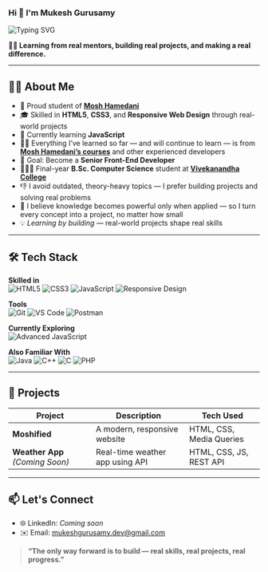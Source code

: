 ### Hi 👋 I'm Mukesh Gurusamy

![Typing SVG](https://readme-typing-svg.demolab.com?font=Fira+Code&pause=1000&center=true&vCenter=true&width=435&lines=Aspiring+Front-End+Developer;Skilled+in+HTML%2C+CSS%2C+JavaScript;Learning+by+building+real+projects)

**👨‍💻 Learning from real mentors, building real projects, and making a real difference.**

---

## 🙋‍♂️ About Me




- 🚀 Proud student of [**Mosh Hamedani**](https://www.codewithmosh.com)
- 🎓 Skilled in **HTML5**, **CSS3**, and **Responsive Web Design** through real-world projects
- 🔭 Currently learning **JavaScript**
- 👨‍💻 Everything I’ve learned so far — and will continue to learn — is from [**Mosh Hamedani’s courses**](https://codewithmosh.com/courses) and other experienced developers
- 🎯 Goal: Become a **Senior Front-End Developer**
- 👨🏻‍🎓 Final-year **B.Sc. Computer Science** student at [**Vivekanandha College**](https://rkmvc.ac.in/)
- 👎 I avoid outdated, theory-heavy topics — I prefer building projects and solving real problems
- 🙏 I believe knowledge becomes powerful only when applied — so I turn every concept into a project, no matter how small
- 💡 *Learning by building* — real-world projects shape real skills

---

## 🛠️ Tech Stack

**Skilled in**  
  <img src="https://img.shields.io/badge/HTML5-E34F26?style=for-the-badge&logo=html5&logoColor=white" alt="HTML5"/>
  <img src="https://img.shields.io/badge/CSS3-1572B6?style=for-the-badge&logo=css3&logoColor=white" alt="CSS3"/>
  <img src="https://img.shields.io/badge/JavaScript-F7DF1E?style=for-the-badge&logo=javascript&logoColor=black" alt="JavaScript"/>
  <img src="https://img.shields.io/badge/Responsive%20Design-%E2%9C%85-green?style=for-the-badge" alt="Responsive Design"/>





**Tools**  
  <img src="https://img.shields.io/badge/Git-F05032?style=for-the-badge&logo=git&logoColor=white" alt="Git"/>
  <img src="https://img.shields.io/badge/VS--Code-007ACC?style=for-the-badge&logo=visual-studio-code&logoColor=white" alt="VS Code"/>
  <img src="https://img.shields.io/badge/Postman-FF6C37?style=for-the-badge&logo=postman&logoColor=white" alt="Postman"/>

**Currently Exploring**  
  <img src="https://img.shields.io/badge/Advanced%20JavaScript-F7DF1E?style=for-the-badge&logo=javascript&logoColor=black" alt="Advanced JavaScript"/>

**Also Familiar With**  
  <img src="https://img.shields.io/badge/Java-ED8B00?style=for-the-badge&logo=openjdk&logoColor=white" alt="Java"/>
  <img src="https://img.shields.io/badge/C++-00599C?style=for-the-badge&logo=c%2B%2B&logoColor=white" alt="C++"/>
  <img src="https://img.shields.io/badge/C-00599C?style=for-the-badge&logo=c&logoColor=white" alt="C"/>
  <img src="https://img.shields.io/badge/PHP-777BB4?style=for-the-badge&logo=php&logoColor=white" alt="PHP"/>

---

## 🔨 Projects

| Project               | Description                               | Tech Used                |
|------------------------|-------------------------------------------|--------------------------|
| **Moshified**          | A modern, responsive website              | HTML, CSS, Media Queries |
| **Weather App** *(Coming Soon)* | Real-time weather app using API   | HTML, CSS, JS, REST API  |


---

## 📫 Let's Connect

- 🌐 LinkedIn: *Coming soon*
- ✉️ Email: mukeshgurusamy.dev@gmail.com

> **“The only way forward is to build — real skills, real projects, real progress.”**





